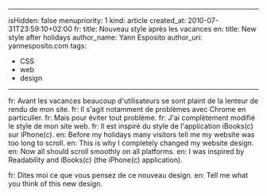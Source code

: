 -----
isHidden:       false
menupriority:   1
kind:           article
created_at:     2010-07-31T23:59:10+02:00
fr: title: Nouveau style après les vacances
en: title: New style after holidays
author_name: Yann Esposito
author_uri: yannesposito.com
tags:
  - CSS
  - web
  - design
-----

fr: Avant les vacances beaucoup d'utilisateurs se sont plaint de la lenteur de rendu de mon site. 
fr: Il s'agit notamment de problèmes avec Chrome en particulier. 
fr: Mais pour éviter tout problème. 
fr: J'ai complètement modifié le style de mon site web. 
fr: Il est inspiré du style de l'application iBooks(c) sur iPhone(c).
en: Before my holidays many visitors tell me my website was too long to scroll.
en: This is why I completely changed my website design.
en: Now all should scroll smoothly on all platforms.
en: I was inspired by Readability and iBooks(c) (the iPhone(c) application).

fr: Dites moi ce que vous pensez de ce nouveau design.
en: Tell me what you think of this new design.

